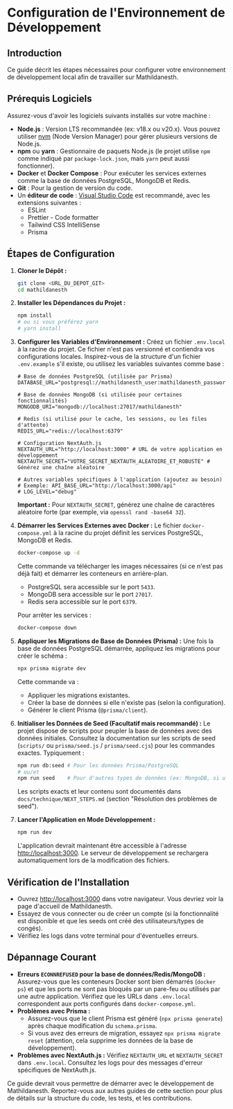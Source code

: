 # Configuration de l'Environnement de Développement

## Introduction

Ce guide décrit les étapes nécessaires pour configurer votre environnement de développement local afin de travailler sur Mathildanesth.

## Prérequis Logiciels

Assurez-vous d'avoir les logiciels suivants installés sur votre machine :

- **Node.js** : Version LTS recommandée (ex: v18.x ou v20.x). Vous pouvez utiliser [nvm](https://github.com/nvm-sh/nvm) (Node Version Manager) pour gérer plusieurs versions de Node.js.
- **npm** ou **yarn** : Gestionnaire de paquets Node.js (le projet utilise `npm` comme indiqué par `package-lock.json`, mais `yarn` peut aussi fonctionner).
- **Docker** et **Docker Compose** : Pour exécuter les services externes comme la base de données PostgreSQL, MongoDB et Redis.
- **Git** : Pour la gestion de version du code.
- Un **éditeur de code** : [Visual Studio Code](https://code.visualstudio.com/) est recommandé, avec les extensions suivantes :
  - ESLint
  - Prettier - Code formatter
  - Tailwind CSS IntelliSense
  - Prisma

## Étapes de Configuration

1.  **Cloner le Dépôt :**

    ```bash
    git clone <URL_DU_DEPOT_GIT>
    cd mathildanesth
    ```

2.  **Installer les Dépendances du Projet :**

    ```bash
    npm install
    # ou si vous préférez yarn
    # yarn install
    ```

3.  **Configurer les Variables d'Environnement :**
    Créez un fichier `.env.local` à la racine du projet. Ce fichier n'est pas versionné et contiendra vos configurations locales.
    Inspirez-vous de la structure d'un fichier `.env.example` s'il existe, ou utilisez les variables suivantes comme base :

    ```env
    # Base de données PostgreSQL (utilisée par Prisma)
    DATABASE_URL="postgresql://mathildanesth_user:mathildanesth_password@localhost:5433/mathildanesth_db"

    # Base de données MongoDB (si utilisée pour certaines fonctionnalités)
    MONGODB_URI="mongodb://localhost:27017/mathildanesth"

    # Redis (si utilisé pour le cache, les sessions, ou les files d'attente)
    REDIS_URL="redis://localhost:6379"

    # Configuration NextAuth.js
    NEXTAUTH_URL="http://localhost:3000" # URL de votre application en développement
    NEXTAUTH_SECRET="VOTRE_SECRET_NEXTAUTH_ALEATOIRE_ET_ROBUSTE" # Générez une chaîne aléatoire

    # Autres variables spécifiques à l'application (ajoutez au besoin)
    # Exemple: API_BASE_URL="http://localhost:3000/api"
    # LOG_LEVEL="debug"
    ```

    **Important :** Pour `NEXTAUTH_SECRET`, générez une chaîne de caractères aléatoire forte (par exemple, via `openssl rand -base64 32`).

4.  **Démarrer les Services Externes avec Docker :**
    Le fichier `docker-compose.yml` à la racine du projet définit les services PostgreSQL, MongoDB et Redis.

    ```bash
    docker-compose up -d
    ```

    Cette commande va télécharger les images nécessaires (si ce n'est pas déjà fait) et démarrer les conteneurs en arrière-plan.

    - PostgreSQL sera accessible sur le port `5433`.
    - MongoDB sera accessible sur le port `27017`.
    - Redis sera accessible sur le port `6379`.

    Pour arrêter les services :

    ```bash
    docker-compose down
    ```

5.  **Appliquer les Migrations de Base de Données (Prisma) :**
    Une fois la base de données PostgreSQL démarrée, appliquez les migrations pour créer le schéma :

    ```bash
    npx prisma migrate dev
    ```

    Cette commande va :

    - Appliquer les migrations existantes.
    - Créer la base de données si elle n'existe pas (selon la configuration).
    - Générer le client Prisma (`@prisma/client`).

6.  **Initialiser les Données de Seed (Facultatif mais recommandé) :**
    Le projet dispose de scripts pour peupler la base de données avec des données initiales.
    Consultez la documentation sur les scripts de seed (`scripts/` ou `prisma/seed.js` / `prisma/seed.cjs`) pour les commandes exactes. Typiquement :

    ```bash
    npm run db:seed # Pour les données Prisma/PostgreSQL
    # ou/et
    npm run seed    # Pour d'autres types de données (ex: MongoDB, si un script dédié existe)
    ```

    Les scripts exacts et leur contenu sont documentés dans `docs/technique/NEXT_STEPS.md` (section "Résolution des problèmes de seed").

7.  **Lancer l'Application en Mode Développement :**
    ```bash
    npm run dev
    ```
    L'application devrait maintenant être accessible à l'adresse [http://localhost:3000](http://localhost:3000). Le serveur de développement se rechargera automatiquement lors de la modification des fichiers.

## Vérification de l'Installation

- Ouvrez [http://localhost:3000](http://localhost:3000) dans votre navigateur. Vous devriez voir la page d'accueil de Mathildanesth.
- Essayez de vous connecter ou de créer un compte (si la fonctionnalité est disponible et que les seeds ont créé des utilisateurs/types de congés).
- Vérifiez les logs dans votre terminal pour d'éventuelles erreurs.

## Dépannage Courant

- **Erreurs `ECONNREFUSED` pour la base de données/Redis/MongoDB :** Assurez-vous que les conteneurs Docker sont bien démarrés (`docker ps`) et que les ports ne sont pas bloqués par un pare-feu ou utilisés par une autre application. Vérifiez que les URLs dans `.env.local` correspondent aux ports configurés dans `docker-compose.yml`.
- **Problèmes avec Prisma :**
  - Assurez-vous que le client Prisma est généré (`npx prisma generate`) après chaque modification du `schema.prisma`.
  - Si vous avez des erreurs de migration, essayez `npx prisma migrate reset` (attention, cela supprime les données de la base de développement).
- **Problèmes avec NextAuth.js :** Vérifiez `NEXTAUTH_URL` et `NEXTAUTH_SECRET` dans `.env.local`. Consultez les logs pour des messages d'erreur spécifiques de NextAuth.js.

Ce guide devrait vous permettre de démarrer avec le développement de Mathildanesth. Reportez-vous aux autres guides de cette section pour plus de détails sur la structure du code, les tests, et les contributions.

